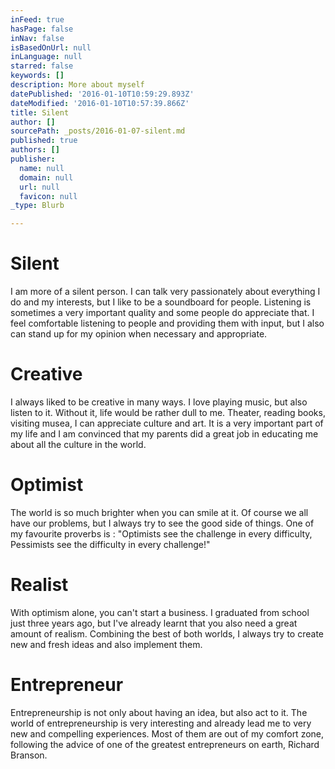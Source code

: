 ```yaml
---
inFeed: true
hasPage: false
inNav: false
isBasedOnUrl: null
inLanguage: null
starred: false
keywords: []
description: More about myself
datePublished: '2016-01-10T10:59:29.893Z'
dateModified: '2016-01-10T10:57:39.866Z'
title: Silent
author: []
sourcePath: _posts/2016-01-07-silent.md
published: true
authors: []
publisher:
  name: null
  domain: null
  url: null
  favicon: null
_type: Blurb

---
```

# Silent

I am more of a silent person. I can talk very passionately about everything I do and my interests, but I like to be a soundboard for people. Listening is sometimes a very important quality and some people do appreciate that. I feel comfortable listening to people and providing them with input, but I also can stand up for my opinion when necessary and appropriate.

# Creative

I always liked to be creative in many ways. I love playing music, but also listen to it. Without it, life would be rather dull to me. Theater, reading books, visiting musea, I can appreciate culture and art. It is a very important part of my life and I am convinced that my parents did a great job in educating me about all the culture in the world.

# Optimist

The world is so much brighter when you can smile at it. Of course we all have our problems, but I always try to see the good side of things. One of my favourite proverbs is : "Optimists see the challenge in every difficulty, Pessimists see the difficulty in every challenge!"

# Realist

With optimism alone, you can't start a business. I graduated from school just three years ago, but I've already learnt that you also need a great amount of realism. Combining the best of both worlds, I always try to create new and fresh ideas and also implement them.

# Entrepreneur

Entrepreneurship is not only about having an idea, but also act to it. The world of entrepreneurship is very interesting and already lead me to very new and compelling experiences. Most of them are out of my comfort zone, following the advice of one of the greatest entrepreneurs on earth, Richard Branson.